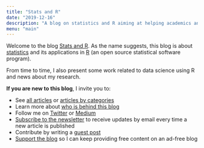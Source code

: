 ```yaml
---
title: "Stats and R"
date: "2019-12-16"
description: "A blog on statistics and R aiming at helping academics and professionals working with data to grasp important concepts in statistics and to apply them in R."
menu: "main"
---
```


Welcome to the blog [Stats and R](/). As the name suggests, this blog is about [statistics](/tags/statistics/) and its applications in [R](/tags/r/) (an open source statistical software program).

From time to time, I also present some work related to data science using R and news about my research.

**If you are new to this blog**, I invite you to:

* See [all articles](/blog/) or [articles by categories](/tags/)
* Learn more about [who is behind this blog](/about/)
* Follow me on [Twitter](https://twitter.com/statsandr) or [Medium](https://medium.com/@ant.soetewey)
* [Subscribe to the newsletter](/subscribe/) to receive updates by email every time a new article is published
* Contribute by writing a [guest post](/contribute/)
* [Support the blog](/support/) so I can keep providing free content on an ad-free blog
